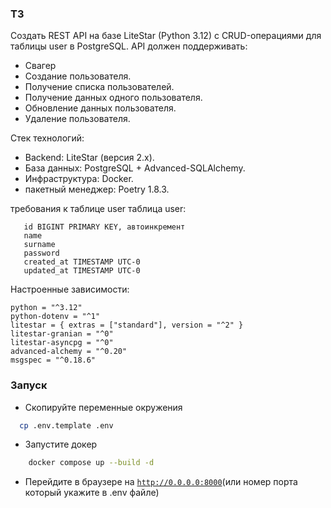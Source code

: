 ### ТЗ

Создать REST API на базе LiteStar (Python 3.12) с CRUD-операциями для таблицы user в PostgreSQL.
API должен поддерживать:
- Свагер
- Создание пользователя.
- Получение списка пользователей.
- Получение данных одного пользователя.
- Обновление данных пользователя.
- Удаление пользователя.

Стек технологий:
- Backend: LiteStar (версия 2.x).
- База данных: PostgreSQL + Advanced-SQLAlchemy.
- Инфраструктура: Docker.
- пакетный менеджер: Poetry 1.8.3.

требования к таблице user
таблица user:
```
   id BIGINT PRIMARY KEY, автоинкремент
   name
   surname
   password
   created_at TIMESTAMP UTC-0
   updated_at TIMESTAMP UTC-0
  ```
Настроенные зависимости:
```
python = "^3.12"
python-dotenv = "^1"
litestar = { extras = ["standard"], version = "^2" }
litestar-granian = "^0"
litestar-asyncpg = "^0"
advanced-alchemy = "^0.20"
msgspec = "^0.18.6"
```


### Запуск

- Скопируйте переменные окружения
```bash
  cp .env.template .env
```

- Запустите докер
```bash
    docker compose up --build -d
```

- Перейдите в браузере на [`http://0.0.0.0:8000`](http://0.0.0.0:8000/schema/swagger)(или номер порта который укажите в .env файле)